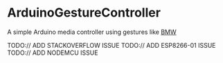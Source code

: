 # ArduinoGestureController
A simple Arduino media controller using gestures like [BMW](https://www.youtube.com/watch?v=l8l1SZhccW4)


TODO:// ADD STACKOVERFLOW ISSUE
TODO:// ADD ESP8266-01 ISSUE
TODO:// ADD NODEMCU ISSUE

